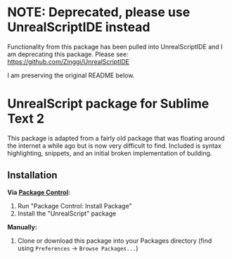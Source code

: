 NOTE: Deprecated, please use UnrealScriptIDE instead
====================================================

Functionality from this package has been pulled into UnrealScriptIDE and I am
deprecating this package.  Please see:
https://github.com/Zinggi/UnrealScriptIDE

I am preserving the original README below.

UnrealScript package for Sublime Text 2
=======================================

This package is adapted from a fairly old package that was floating around the
internet a while ago but is now very difficult to find.  Included is syntax
highlighting, snippets, and an initial broken implementation of building.

Installation
------------

**Via [Package Control](http://wbond.net/sublime_packages/package_control):**

1.  Run "Package Control: Install Package"
2.  Install the "UnrealScript" package

**Manually:**

1.  Clone or download this package into your Packages directory (find using
    `Preferences` -> `Browse Packages...`)
